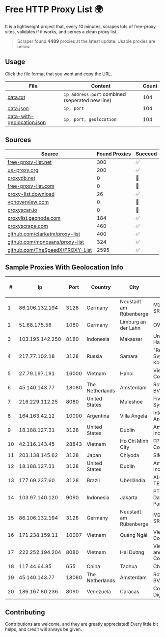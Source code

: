 
# Free HTTP Proxy List 🌍

It is a lightweight project that, every 10 minutes, scrapes lots of free-proxy sites, validates if it works, and serves a clean proxy list.


> Scraper found **4489** proxies at the latest update. Usable proxies are below.

## Usage

Click the file format that you want and copy the URL.


|File|Content|Count|
|----|-------|-----|
|[data.txt](https://raw.githubusercontent.com/themiralay/Proxy-List-World/master/data.txt)|`ip_address:port` combined (seperated new line)|104|
|[data.json](https://raw.githubusercontent.com/themiralay/Proxy-List-World/master/data.json)|`ip, port`|104|
|[data-with-geolocation.json](https://raw.githubusercontent.com/themiralay/Proxy-List-World/master/data-with-geolocation.json)|`ip, port, geolocation`|104|

## Sources

|Source|Found Proxies|Succeed|
|------|-------------|-------|
|[free-proxy-list.net](https://free-proxy-list.net)|300|✅|
|[us-proxy.org](https://www.us-proxy.org)|200|✅|
|[proxydb.net](http://proxydb.net)|0|🚫|
|[free-proxy-list.com](https://free-proxy-list.com/?page=&port=&type%5B%5D=http&type%5B%5D=https&up_time=0&search=Search)|0|🚫|
|[proxy-list.download](https://www.proxy-list.download/HTTP)|26|✅|
|[vpnoverview.com](https://vpnoverview.com/privacy/anonymous-browsing/free-proxy-servers)|0|🚫|
|[proxyscan.io](https://www.proxyscan.io)|0|🚫|
|[proxylist.geonode.com](https://proxylist.geonode.com/api/proxy-list?limit=300&page=1&sort_by=lastChecked&sort_type=desc&protocols=http,https)|184|✅|
|[proxyscrape.com](https://api.proxyscrape.com/v2/?request=displayproxies&protocol=http&timeout=10000&country=all&ssl=all&anonymity=all)|460|✅|
|[github.com/clarketm/proxy-list](https://raw.githubusercontent.com/clarketm/proxy-list/master/proxy-list-raw.txt)|400|✅|
|[github.com/monosans/proxy-list](https://raw.githubusercontent.com/monosans/proxy-list/main/proxies/http.txt)|324|✅|
|[github.com/TheSpeedX/PROXY-List](https://raw.githubusercontent.com/TheSpeedX/PROXY-List/master/http.txt)|2595|✅|


## Sample Proxies With Geolocation Info

|#|Ip|Port|Country|City|Internet Service Provider|
|-|--|----|-------|----|-------------------------|
|1|86.106.132.194|3128|Germany|Neustadt am Rübenberge|M247 Europe SRL|
|2|51.68.175.56|1080|Germany|Limburg an der Lahn|OVH SAS|
|3|103.195.142.250|8180|Indonesia|Makassar|Universitas Hasanuddin|
|4|217.77.102.18|3128|Russia|Samara|"Region Svyaz Konsalt" LLC|
|5|27.79.197.191|16000|Vietnam|Hanoi|Viettel Corporation|
|6|45.140.143.77|18080|The Netherlands|Amsterdam|RoyaleHosting BV|
|7|216.229.112.25|8080|United States|Muleshoe|Five Area Systems, LLC|
|8|164.163.42.12|10000|Argentina|Villa Ángela|Interret Villa Angela SRL|
|9|18.188.127.31|3128|United States|Dublin|Amazon.com, Inc.|
|10|42.116.143.45|28843|Vietnam|Ho Chi Minh City|FPT Telecom Company|
|11|203.138.145.62|3128|Japan|Chiyoda|SIMPLEIA|
|12|18.188.127.31|3128|United States|Dublin|Amazon.com, Inc.|
|13|177.69.237.60|3128|Brazil|Uberlândia|ALGAR TELECOM S/A|
|14|103.97.140.120|9090|Indonesia|Jakarta|PT Jembatan Data Pangrango|
|15|86.106.132.194|3128|Germany|Neustadt am Rübenberge|M247 Europe SRL|
|16|171.238.159.11|10007|Vietnam|Quảng Ngãi|Viettel Corporation|
|17|222.252.194.204|8080|Vietnam|Hải Dương|VietNam Post and Telecom Corporation|
|18|117.44.64.85|655|China|Taohua|Chinanet|
|19|45.140.143.77|18080|The Netherlands|Amsterdam|RoyaleHosting BV|
|20|186.167.80.236|8090|Venezuela|Caracas|Corporacion Digitel C.A|



## Contributing

Contributions are welcome, and they are greatly appreciated! Every
little bit helps, and credit will always be given.

